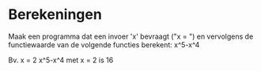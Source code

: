 # Berekeningen

Maak een programma dat een invoer 'x' bevraagt ("x = ") en vervolgens de functiewaarde van de volgende functies berekent:
x^5-x^4

Bv. 
x = 2
x^5-x^4 met x = 2 is 16